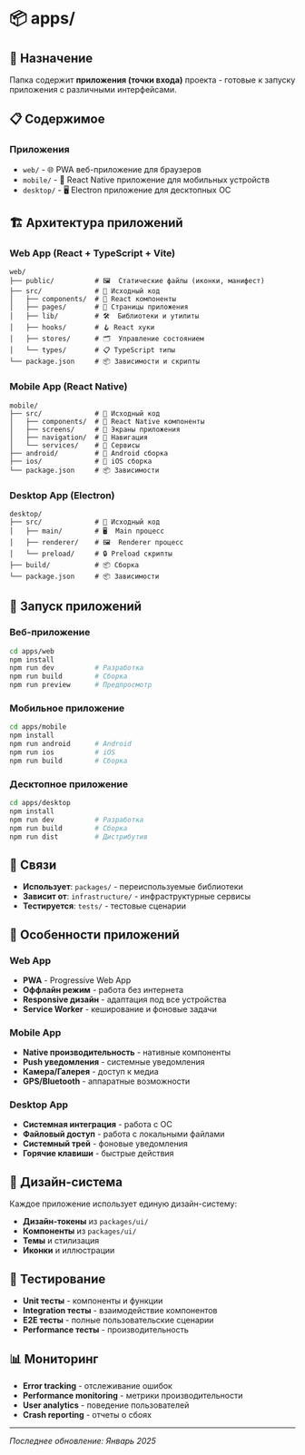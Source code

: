 # 📦 apps/

## 🎯 Назначение

Папка содержит **приложения (точки входа)** проекта - готовые к запуску приложения с различными интерфейсами.

## 📋 Содержимое

### Приложения
- `web/` - 🌐 PWA веб-приложение для браузеров
- `mobile/` - 📱 React Native приложение для мобильных устройств
- `desktop/` - 🖥️ Electron приложение для десктопных ОС

## 🏗️ Архитектура приложений

### Web App (React + TypeScript + Vite)
```
web/
├── public/          # 🖼️  Статические файлы (иконки, манифест)
├── src/             # 📝 Исходный код
│   ├── components/  # 🧩 React компоненты
│   ├── pages/       # 📄 Страницы приложения
│   ├── lib/         # 🛠️  Библиотеки и утилиты
│   ├── hooks/       # 🪝 React хуки
│   ├── stores/      # 🗂️  Управление состоянием
│   └── types/       # 📋 TypeScript типы
└── package.json     # 📦 Зависимости и скрипты
```

### Mobile App (React Native)
```
mobile/
├── src/             # 📝 Исходный код
│   ├── components/  # 🧩 React Native компоненты
│   ├── screens/     # 📱 Экраны приложения
│   ├── navigation/  # 🧭 Навигация
│   └── services/    # 🔧 Сервисы
├── android/         # 🤖 Android сборка
├── ios/             # 🍎 iOS сборка
└── package.json     # 📦 Зависимости
```

### Desktop App (Electron)
```
desktop/
├── src/             # 📝 Исходный код
│   ├── main/        # 🖥️  Main процесс
│   ├── renderer/    # 🖼️  Renderer процесс
│   └── preload/     # 🔒 Preload скрипты
├── build/           # 📦 Сборка
└── package.json     # 📦 Зависимости
```

## 🚀 Запуск приложений

### Веб-приложение
```bash
cd apps/web
npm install
npm run dev          # Разработка
npm run build        # Сборка
npm run preview      # Предпросмотр
```

### Мобильное приложение
```bash
cd apps/mobile
npm install
npm run android      # Android
npm run ios          # iOS
npm run build        # Сборка
```

### Десктопное приложение
```bash
cd apps/desktop
npm install
npm run dev          # Разработка
npm run build        # Сборка
npm run dist         # Дистрибутив
```

## 🔗 Связи

- **Использует**: `packages/` - переиспользуемые библиотеки
- **Зависит от**: `infrastructure/` - инфраструктурные сервисы
- **Тестируется**: `tests/` - тестовые сценарии

## 📱 Особенности приложений

### Web App
- **PWA** - Progressive Web App
- **Оффлайн режим** - работа без интернета
- **Responsive дизайн** - адаптация под все устройства
- **Service Worker** - кеширование и фоновые задачи

### Mobile App
- **Native производительность** - нативные компоненты
- **Push уведомления** - системные уведомления
- **Камера/Галерея** - доступ к медиа
- **GPS/Bluetooth** - аппаратные возможности

### Desktop App
- **Системная интеграция** - работа с ОС
- **Файловый доступ** - работа с локальными файлами
- **Системный трей** - фоновые уведомления
- **Горячие клавиши** - быстрые действия

## 🎨 Дизайн-система

Каждое приложение использует единую дизайн-систему:
- **Дизайн-токены** из `packages/ui/`
- **Компоненты** из `packages/ui/`
- **Темы** и стилизация
- **Иконки** и иллюстрации

## 🧪 Тестирование

- **Unit тесты** - компоненты и функции
- **Integration тесты** - взаимодействие компонентов
- **E2E тесты** - полные пользовательские сценарии
- **Performance тесты** - производительность

## 📊 Мониторинг

- **Error tracking** - отслеживание ошибок
- **Performance monitoring** - метрики производительности
- **User analytics** - поведение пользователей
- **Crash reporting** - отчеты о сбоях

---

*Последнее обновление: Январь 2025*
